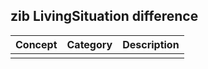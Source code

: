## zib LivingSituation difference

| Concept         | Category          | Description                             | 
|-----------------|-------------------|-----------------------------------------|
|||